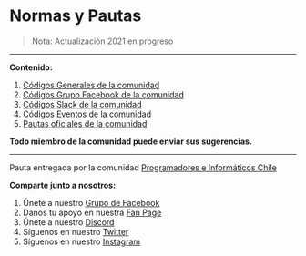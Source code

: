 Normas y Pautas
======================

> Nota: Actualización 2021 en progreso

----------

**Contenido:**

 1. [Códigos Generales de la comunidad](https://github.com/proinchileorg/CodigosDeConducta/blob/master/codigos_generales.md)
 2. [Códigos Grupo Facebook de la comunidad](https://github.com/proinchileorg/CodigosDeConducta/blob/master/codigos_grupo_facebook.md)
 3. [Códigos Slack de la comunidad](https://github.com/proinchileorg/CodigosDeConducta/blob/master/codigos_de_slack.md)
 4. [Códigos Eventos de la comunidad](https://github.com/proinchileorg/CodigosDeConducta/blob/master/codigos_eventos.md)
 5. [Pautas oficiales de la comunidad](https://github.com/proinchileorg/CodigosDeConducta/blob/master/pautas_oficiales.md)

**Todo miembro de la comunidad puede enviar sus sugerencias.**


----------


Pauta entregada por la comunidad [Programadores e Informáticos Chile](http://www.proinchile.org)

**Comparte junto a nosotros:**

 1. Únete a nuestro [Grupo de Facebook](https://www.facebook.com/groups/proinchile)
 2. Danos tu apoyo en nuestra [Fan Page](https://www.facebook.com/proinchile)
 3. Únete a nuestro [Discord](https://discord.gg/8j2QZYZd7p)
 4. Síguenos en nuestro [Twitter](https://twitter.com/proinchileorg)
 5. Síguenos en nuestro [Instagram](https://www.instagram.com/proinchileorg)
